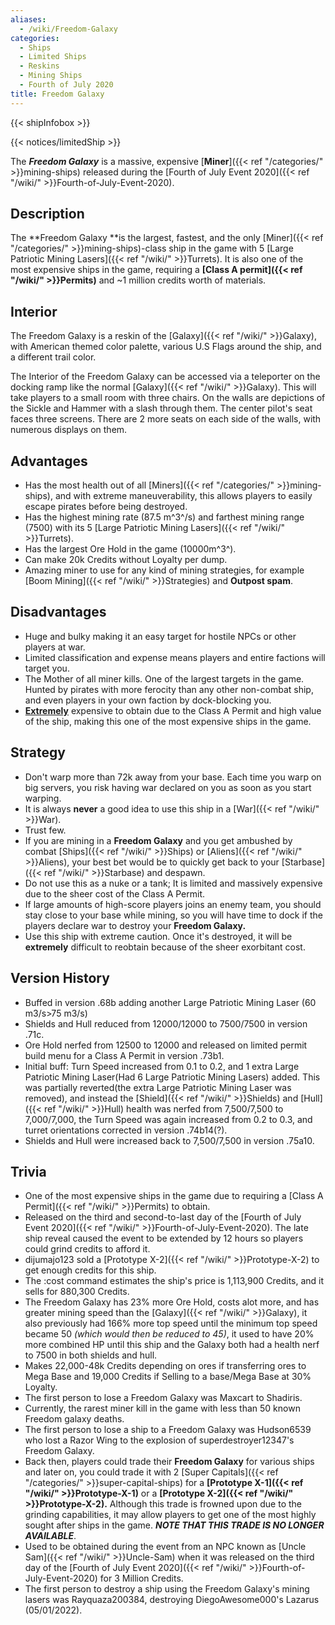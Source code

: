 ```yaml
---
aliases:
  - /wiki/Freedom-Galaxy
categories:
  - Ships
  - Limited Ships
  - Reskins
  - Mining Ships
  - Fourth of July 2020
title: Freedom Galaxy
---
```


{{< shipInfobox >}}

{{< notices/limitedShip >}}

The **_Freedom Galaxy_** is a massive, expensive [**Miner**]({{< ref "/categories/" >}}mining-ships) released during the [Fourth of July Event 2020]({{< ref "/wiki/" >}}Fourth-of-July-Event-2020).

## Description

The **Freedom Galaxy **is the largest, fastest, and the only [Miner]({{< ref "/categories/" >}}mining-ships)-class ship in the game with 5 [Large Patriotic Mining Lasers]({{< ref "/wiki/" >}}Turrets). It is also one of the most expensive ships in the game, requiring a **[Class A permit]({{< ref "/wiki/" >}}Permits)** and ~1 million credits worth of materials.

## Interior

The Freedom Galaxy is a reskin of the [Galaxy]({{< ref "/wiki/" >}}Galaxy), with American themed color palette, various U.S Flags around the ship, and a different trail color.

The Interior of the Freedom Galaxy can be accessed via a teleporter on the docking ramp like the normal [Galaxy]({{< ref "/wiki/" >}}Galaxy). This will take players to a small room with three chairs. On the walls are depictions of the Sickle and Hammer with a slash through them. The center pilot's seat faces three screens. There are 2 more seats on each side of the walls, with numerous displays on them.

## Advantages

- Has the most health out of all [Miners]({{< ref "/categories/" >}}mining-ships), and with extreme maneuverability, this allows players to easily escape pirates before being destroyed.
- Has the highest mining rate (87.5 m^3^/s) and farthest mining range (7500) with its 5 [Large Patriotic Mining Lasers]({{< ref "/wiki/" >}}Turrets).
- Has the largest Ore Hold in the game (10000m^3^).
- Can make 20k Credits without Loyalty per dump.
- Amazing miner to use for any kind of mining strategies, for example [Boom Mining]({{< ref "/wiki/" >}}Strategies) and **Outpost spam**.

## Disadvantages

- Huge and bulky making it an easy target for hostile NPCs or other players at war.
- Limited classification and expense means players and entire factions will target you.
- The Mother of all miner kills. One of the largest targets in the game. Hunted by pirates with more ferocity than any other non-combat ship, and even players in your own faction by dock-blocking you.
- <u>**Extremely**</u> expensive to obtain due to the Class A Permit and high value of the ship, making this one of the most expensive ships in the game.

## Strategy

- Don't warp more than 72k away from your base. Each time you warp on big servers, you risk having war declared on you as soon as you start warping.
- It is always **never** a good idea to use this ship in a [War]({{< ref "/wiki/" >}}War).
- Trust few.
- If you are mining in a **Freedom Galaxy** and you get ambushed by combat [Ships]({{< ref "/wiki/" >}}Ships) or [Aliens]({{< ref "/wiki/" >}}Aliens), your best bet would be to quickly get back to your [Starbase]({{< ref "/wiki/" >}}Starbase) and despawn.
- Do not use this as a nuke or a tank; It is limited and massively expensive due to the sheer cost of the Class A Permit.
- If large amounts of high-score players joins an enemy team, you should stay close to your base while mining, so you will have time to dock if the players declare war to destroy your **Freedom Galaxy.**
- Use this ship with extreme caution. Once it's destroyed, it will be **extremely** difficult to reobtain because of the sheer exorbitant cost.

## Version History

- Buffed in version .68b adding another Large Patriotic Mining Laser (60 m3/s>75 m3/s)
- Shields and Hull reduced from 12000/12000 to 7500/7500 in version .71c.
- Ore Hold nerfed from 12500 to 12000 and released on limited permit build menu for a Class A Permit in version .73b1.
- Initial buff: Turn Speed increased from 0.1 to 0.2, and 1 extra Large Patriotic Mining Laser(Had 6 Large Patriotic Mining Lasers) added. This was partially reverted(the extra Large Patriotic Mining Laser was removed), and instead the [Shield]({{< ref "/wiki/" >}}Shields) and [Hull]({{< ref "/wiki/" >}}Hull) health was nerfed from 7,500/7,500 to 7,000/7,000, the Turn Speed was again increased from 0.2 to 0.3, and turret orientations corrected in version .74b14(?).
- Shields and Hull were increased back to 7,500/7,500 in version .75a10.

## Trivia

- One of the most expensive ships in the game due to requiring a [Class A Permit]({{< ref "/wiki/" >}}Permits) to obtain.
- Released on the third and second-to-last day of the [Fourth of July Event 2020]({{< ref "/wiki/" >}}Fourth-of-July-Event-2020). The late ship reveal caused the event to be extended by 12 hours so players could grind credits to afford it.
- dijumajo123 sold a [Prototype X-2]({{< ref "/wiki/" >}}Prototype-X-2) to get enough credits for this ship.
- The :cost command estimates the ship's price is 1,113,900 Credits, and it sells for 880,300 Credits.
- The Freedom Galaxy has 23% more Ore Hold, costs alot more, and has greater mining speed than the [Galaxy]({{< ref "/wiki/" >}}Galaxy), it also previously had 166% more top speed until the minimum top speed became 50 _(which would then be reduced to 45)_, it used to have 20% more combined HP until this ship and the Galaxy both had a health nerf to 7500 in both shields and hull.
- Makes 22,000-48k Credits depending on ores if transferring ores to Mega Base and 19,000 Credits if Selling to a base/Mega Base at 30% Loyalty.
- The first person to lose a Freedom Galaxy was Maxcart to Shadiris.
- Currently, the rarest miner kill in the game with less than 50 known Freedom galaxy deaths.
- The first person to lose a ship to a Freedom Galaxy was Hudson6539 who lost a Razor Wing to the explosion of superdestroyer12347's Freedom Galaxy.
- Back then, players could trade their **Freedom Galaxy** for various ships and later on, you could trade it with 2 [Super Capitals]({{< ref "/categories/" >}}super-capital-ships) for a **[Prototype X-1]({{< ref "/wiki/" >}}Prototype-X-1)** or a **[Prototype X-2]({{< ref "/wiki/" >}}Prototype-X-2).** Although this trade is frowned upon due to the grinding capabilities, it may allow players to get one of the most highly sought after ships in the game. **_NOTE THAT THIS TRADE IS NO LONGER AVAILABLE_**.
- Used to be obtained during the event from an NPC known as [Uncle Sam]({{< ref "/wiki/" >}}Uncle-Sam) when it was released on the third day of the [Fourth of July Event 2020]({{< ref "/wiki/" >}}Fourth-of-July-Event-2020) for 3 Million Credits.
- The first person to destroy a ship using the Freedom Galaxy's mining lasers was Rayquaza200384, destroying DiegoAwesome000's Lazarus (05/01/2022).
